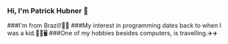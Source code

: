 ### Hi, I'm Patrick Hubner 👋
###I'm from Brazil!💚💛
###My interest in programming dates back to when I was a kid.👨‍💻🖥️
###One of my hobbies besides computers, is travelling.✈️✈️
